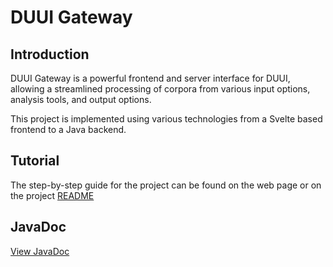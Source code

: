 # DUUI Gateway

## Introduction
DUUI Gateway is a powerful frontend and server interface for DUUI, allowing a streamlined
processing of corpora from various input options, analysis tools, and output options. 

This project is implemented using various technologies from a Svelte based frontend to a Java backend.

## Tutorial
The step-by-step guide for the project can be found on the web page
or on the project [README](./README.md)

## JavaDoc
[View JavaDoc](./javadoc/apidocs/index.html)
